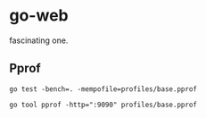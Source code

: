 # go-web

fascinating one.

## Pprof

```shell
go test -bench=. -mempofile=profiles/base.pprof
```

```shell
go tool pprof -http=":9090" profiles/base.pprof
```
